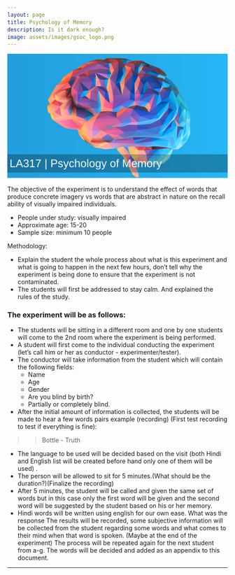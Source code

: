 ```yaml
---
layout: page
title: Psychology of Memory
description: Is it dark enough?
image: assets/images/gsoc_logo.png 
---
```


![Header](assets/images/psych_two.png)

The objective of the experiment is to understand the effect of words that produce concrete imagery vs words that are abstract in nature on the recall ability of visually impaired individuals.

- People under study: visually impaired
- Approximate age: 15-20
- Sample size: minimum 10 people

Methodology:
- Explain the student the whole process about what is this experiment and what is going to happen in the next few hours, don’t tell why the experiment is being done to ensure that the experiment is not contaminated.
- The students will first be addressed to stay calm. And explained the rules of the study.
### The experiment will be as follows:
- The students will be sitting in a different room and one by one students will come to the 2nd room where the experiment is being performed.
- A student will first come to the individual conducting the experiment (let’s call him or her as conductor - experimenter/tester).
- The conductor will take information from the student which will contain the following fields:
    - Name
    - Age
    - Gender
    - Are you blind by birth?
    - Partially or completely blind.
- After the initial amount of information is collected, the students will be made to hear a few words pairs example (recording) (First test recording to test if everything is fine):
>> Bottle - Truth
- The language to be used will be decided based on the visit (both Hindi and English list will be created before hand only one of them will be used) .
- The person will be allowed to sit for 5 minutes.(What should be the duration?)(Finalize the recording)
- After 5 minutes, the student will be called and given the same set of words but in this case only the first word will be given and the second word will be suggested by the student based on his or her memory.
- Hindi words will be written using english for our own ease. 
What was the response
The results will be recorded, some subjective information will be collected from the student regarding some words and what comes to their mind when that word is spoken.  (Maybe at the end of the experiment)
The process will be repeated again for the next student from a-g.
The words will be decided and added as an appendix to this document.

---



